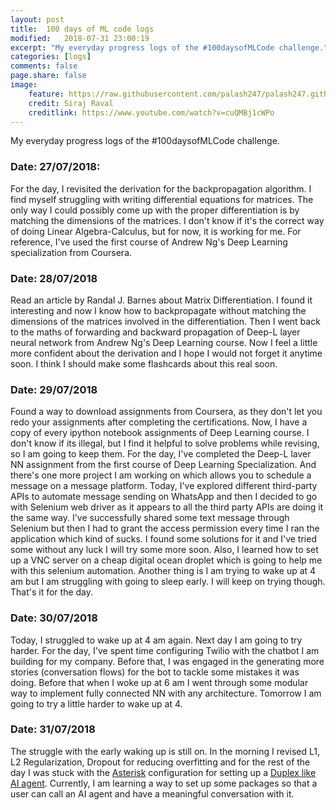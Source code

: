 ```yaml
---
layout: post
title:  100 days of ML code logs
modified:   2018-07-31 23:00:19
excerpt: "My everyday progress logs of the #100daysofMLCode challenge."
categories: [logs]
comments: false
page.share: false
image:
    feature: https://raw.githubusercontent.com/palash247/palash247.github.io/master/img/100daysofmlcode.jpg
    credit: Siraj Raval
    creditlink: https://www.youtube.com/watch?v=cuQMBj1cWPo
---
```


My everyday progress logs of the #100daysofMLCode challenge.


### Date: 27/07/2018:

For the day, I revisited the derivation for the backpropagation algorithm. I find myself struggling with writing differential equations for matrices. The only way I could possibly come up with the proper differentiation is by matching the dimensions of the matrices. I don't know if it's the correct way of doing Linear Algebra-Calculus, but for now, it is working for me. For reference, I've used the first course of Andrew Ng's Deep Learning specialization from Coursera.

### Date: 28/07/2018

Read an article by Randal J. Barnes about Matrix Differentiation. I found it interesting and now I know how to backpropagate without matching the dimensions of the matrices involved in the differentiation. Then I went back to the maths of forwarding and backward propagation of Deep-L layer neural network from Andrew Ng's Deep Learning course. Now I feel a little more confident about the derivation and I hope I would not forget it anytime soon. I think I should make some flashcards about this real soon.

### Date: 29/07/2018

Found a way to download assignments from Coursera, as they don't let you redo your assignments after completing the certifications. Now, I have a copy of every ipython notebook assignments of Deep Learning course. I don't know if its illegal, but I find it helpful to solve problems while revising, so I am going to keep them. For the day, I've completed the Deep-L laver NN assignment from the first course of Deep Learning Specialization. And there's one more project I am working on which allows you to schedule a message on a message platform. Today, I've explored different third-party APIs to automate message sending on WhatsApp and then I decided to go with Selenium web driver as it appears to all the third party APIs are doing it the same way. I've successfully shared some text message through Selenium but then I had to grant the access permission every time I ran the application which kind of sucks. I found some solutions for it and I've tried some without any luck I will try some more soon. Also, I learned how to set up a VNC server on a cheap digital ocean droplet which is going to help me with this selenium automation. Another thing is I am trying to wake up at 4 am but I am struggling with going to sleep early. I will keep on trying though. That's it for the day.

### Date: 30/07/2018

Today, I struggled to wake up at 4 am again. Next day I am going to try harder. For the day, I've spent time configuring Twilio with the chatbot I am building for my company. Before that, I was engaged in the generating more stories (conversation flows) for the bot to tackle some mistakes it was doing. Before that when I woke up at 6 am I went through some modular way to implement fully connected NN with any architecture. Tomorrow I am going to try a little harder to wake up at 4.

### Date: 31/07/2018

The struggle with the early waking up is still on. In the morning I revised L1, L2 Regularization, Dropout for reducing overfitting and for the rest of the day I was stuck with the [Asterisk][Asterisk] configuration for setting up a [Duplex like AI agent][Duplex like AI agent]. Currently, I am learning a way to set up some packages so that a user can call an AI agent and have a meaningful conversation with it. 


[Asterisk]:https://www.asterisk.org/
[Duplex like AI agent]:https://medium.com/rasa-blog/building-your-own-duplex-ai-agent-using-rasa-and-twilio-bbd23c80ed30
